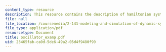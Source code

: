 ```yaml
---
content_type: resource
description: This resource contains the description of hamiltonian systems.
file: null
file_location: /coursemedia/2-141-modeling-and-simulation-of-dynamic-systems-fall-2006/23465fabca0d5de649a205d4f9480f90_oscillator_examp.pdf
file_type: application/pdf
resourcetype: Document
title: oscillator_examp.pdf
uid: 23465fab-ca0d-5de6-49a2-05d4f9480f90
---
```

